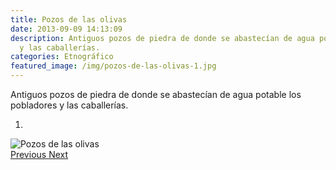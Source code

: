 ```yaml
---
title: Pozos de las olivas
date: 2013-09-09 14:13:09
description: Antiguos pozos de piedra de donde se abastecían de agua potable los pobladores
  y las caballerías.
categories: Etnográfico
featured_image: /img/pozos-de-las-olivas-1.jpg
---
```



Antiguos pozos de piedra de donde se abastecían de agua potable los pobladores y las caballerías.

<div id="myCarousel" class="carousel slide" df-ride="carousel">
  <!-- Indicators -->
  <ol class="carousel-indicators">
    <li df-target="#myCarousel" df-slide-to="0" class="active"></li>
  </ol>
  <!-- Wrapper for slides -->
  <div class="carousel-inner" role="listbox">
    <div class="item active">
      <img src="/img/pozos-de-las-olivas-1.jpg" alt="Pozos de las olivas">
    </div>
  <!-- Left and right controls -->
  <a class="left carousel-control" href="#myCarousel" role="button" df-slide="prev">
    <span class="glyphicon glyphicon-chevron-left" aria-hidden="true"></span>
    <span class="sr-only">Previous</span>
  </a>
  <a class="right carousel-control" href="#myCarousel" role="button" df-slide="next">
    <span class="glyphicon glyphicon-chevron-right" aria-hidden="true"></span>
    <span class="sr-only">Next</span>
  </a>
</div>
